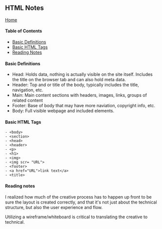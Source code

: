 ## HTML Notes
[Home](https://tjohnson986.github.io/reading-notes/)

#### Table of Contents
- [Basic Definitions](#Basic-Definitions)
- [Basic HTML Tags](#Basic-HTML-Tags)
- [Reading Notes](#Reading-notes)

#### Basic Definitions
- Head: Holds data, nothing is actually visible on the site itself. Includes the title on the browser tab and can also hold meta data. 
- Header: Top and or title of the body, typically includes the title, navigation, etc. 
- Main: Main content sections with headers, images, links, groups of related content
- Footer: Base of body that may have more naviation, copyright info, etc. 
- Body: Full visible webpage and included elements. 

#### Basic HTML Tags
```
- <body>
- <section>
- <head>
- <header>
- <p>
- <h1>
- <img>
- <img scr= "URL">
- <footer>
- <a href="URL">link text</a>
- <title>
```
#### Reading notes
I realized how much of the creative process has to happen up front to be sure the layout is created correctly, and that it's not just about the technical structure, but also the user experience and flow. 

Utilizing a wireframe/whiteboard is critical to translating the creative to technical. 